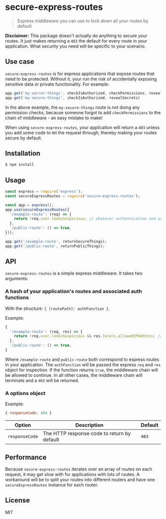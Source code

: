 # secure-express-routes

> Express middleware you can use to lock down all your routes by default

__Disclaimer:__ This package doesn't actually do anything to secure your routes. It just makes returning a `403` the default for every route in your application. What security you need will be specific to your scenario.

## Use case

`secure-express-routes` is for express applications that expose routes that need to be protected. Without it, your run the risk of accidentally exposing sensitive data or private functionality. For example:

```js
app.get('my-secret-things', checkIsAuthorized, checkPermissions, revealSecrets)
app.get('my-secure-things', checkIsAuthorized, revealSecrets)
```

In the above example, the `my-secure-things` route is not doing any permission checks, because someone forgot to add `checkPermissions` to the chain of middleware - an easy mistake to make!

When using `secure-express-routes`, your application will return a `403` unless you add some code to let the request through, thereby making your routes secure by default.

## Installation

```sh
$ npm install 
```

## Usage

```js
const express = require('express');
const secureExpressRoutes = require('secure-express-routes');

const app = express();
app.use(secureExpressRoutes({
  '/example-route': (req) => {
    return !req.user.looksSuspicious; // whatever authentication and authorization checks you need
  },
  '/public-route': () => true,
}));

app.get('/example-route', returnSecureThings);
app.get('/public-route', returnPublicThings);
```

## API

`secure-express-routes` is a simple express middleware. It takes two arguments:

### A hash of your application's routes and associated auth functions

With the structure: `{ [routePath]: authFunction }`.

Example:

```js
{
  '/example-route': (req, res) => {
    return !req.user.looksSuspicious && res.locals.allowedIPAddress; // whatever authentication and authorization checks you need
  },
  '/public-route': () => true,
}
```

Where `/example-route` and `public-route` both correspond to express routes in your application. The `authFunction` will be passed the express `req` and `res` object for inspection. If the function returns `true`, the middleware chain will be allowed to continue. In all other cases, the middleware chain will terminate and a `403` will be returned.

### A options object

Example:

```js
{ responseCode: 404 }
```

Option|Description|Default
---|---|---
`responseCode`|The HTTP response code to return by default|`403`


## Performance

Because `secure-express-routes` iterates over an array of routes on each request, it may get slow with for applications with lots of routes. A workaround will be to split your routes into different routers and have one `secureExpressRoutes` instance for each router.

## License

MIT
